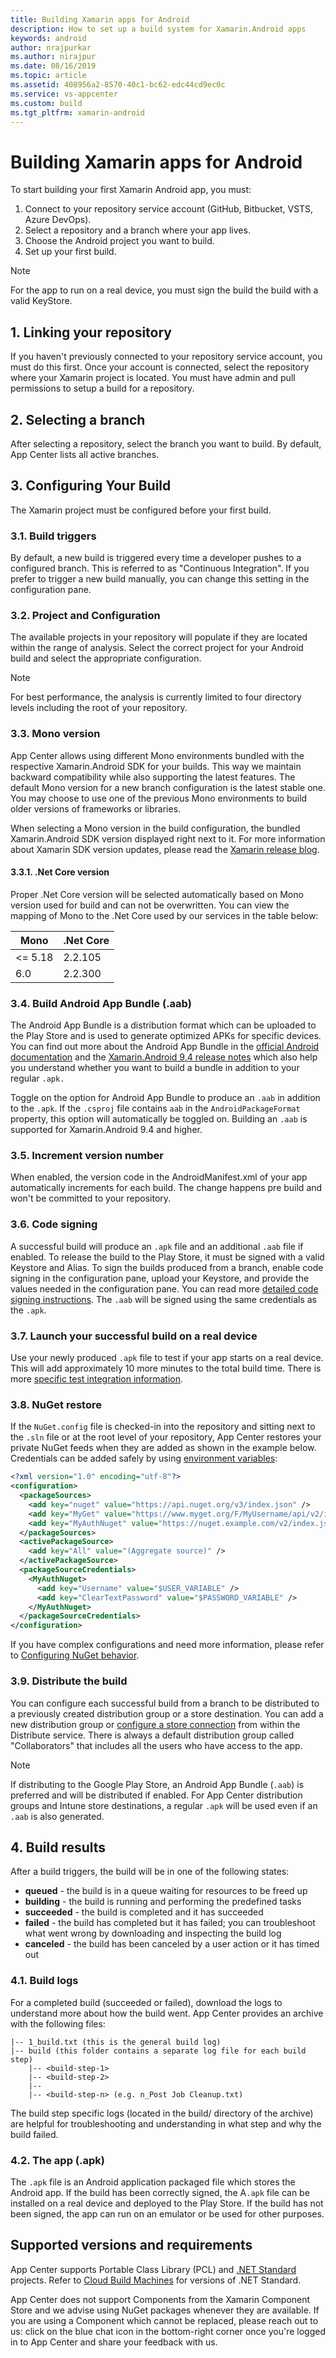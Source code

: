 ```yaml
---
title: Building Xamarin apps for Android
description: How to set up a build system for Xamarin.Android apps
keywords: android
author: nrajpurkar
ms.author: nirajpur
ms.date: 08/16/2019
ms.topic: article
ms.assetid: 408956a2-8570-40c1-bc62-edc44cd9ec0c
ms.service: vs-appcenter
ms.custom: build
ms.tgt_pltfrm: xamarin-android
---
```


# Building Xamarin apps for Android

To start building your first Xamarin Android app, you must:

1. Connect to your repository service account (GitHub, Bitbucket, VSTS, Azure DevOps).
2. Select a repository and a branch where your app lives.
3. Choose the Android project you want to build.
4. Set up your first build.

> [!NOTE]
> For the app to run on a real device, you must sign the build the build with a valid KeyStore.

## 1. Linking your repository

If you haven't previously connected to your repository service account, you must do this first. Once your account is connected, select the repository where your Xamarin project is located. You must have admin and pull permissions to setup a build for a repository.

## 2. Selecting a branch

After selecting a repository, select the branch you want to build. By default, App Center lists all active branches.

## 3. Configuring Your Build

The Xamarin project must be configured before your first build.

### 3.1. Build triggers

By default, a new build is triggered every time a developer pushes to a configured branch. This is referred to as "Continuous Integration". If you prefer to trigger a new build manually, you can change this setting in the configuration pane.

### 3.2. Project and Configuration

The available projects in your repository will populate if they are located within the range of analysis. Select the correct project for your Android build and select the appropriate configuration.

> [!NOTE]
> For best performance, the analysis is currently limited to four directory levels including the root of your repository.

### 3.3. Mono version

App Center allows using different Mono environments bundled with the respective Xamarin.Android SDK for your builds. This way we maintain backward compatibility while also supporting the latest features. The default Mono version for a new branch configuration is the latest stable one. You may choose to use one of the previous Mono environments to build older versions of frameworks or libraries. 

When selecting a Mono version in the build configuration, the bundled Xamarin.Android SDK version displayed right next to it. For more information about Xamarin SDK version updates, please read the [Xamarin release blog](https://releases.xamarin.com/).

#### 3.3.1. .Net Core version

Proper .Net Core version will be selected automatically based on Mono version used for build and can not be overwritten. You can view the mapping of Mono to the .Net Core used by our services in the table below:

| Mono | .Net Core |
| ---- | --------- |
| <= 5.18 | 2.2.105 |
| 6.0 | 2.2.300 |

### 3.4. Build Android App Bundle (.aab)

 The Android App Bundle is a distribution format which can be uploaded to the Play Store and is used to generate optimized APKs for specific devices. You can find out more about the Android App Bundle in the [official Android documentation](https://developer.android.com/guide/app-bundle/) and the [Xamarin.Android 9.4 release notes](https://docs.microsoft.com/en-us/xamarin/android/release-notes/9/9.4#initial-support-for-android-app-bundle-publishing-format) which also help you understand whether you want to build a bundle in addition to your regular `.apk.`

 Toggle on the option for Android App Bundle to produce an `.aab` in addition to the `.apk`. If the `.csproj` file contains `aab` in the `AndroidPackageFormat` property, this option will automatically be toggled on. Building an `.aab` is supported for Xamarin.Android 9.4 and higher.

### 3.5. Increment version number

When enabled, the version code in the AndroidManifest.xml of your app automatically increments for each build. The change happens pre build and won't be committed to your repository.

### 3.6. Code signing

A successful build will produce an `.apk` file and an additional `.aab` file if enabled. To release the build to the Play Store, it must be signed with a valid Keystore and Alias. To sign the builds produced from a branch, enable code signing in the configuration pane, upload your Keystore, and provide the values needed in the configuration pane. You can read more [detailed code signing instructions](~/build/xamarin/android/code-signing.md). The `.aab` will be signed using the same credentials as the `.apk`.

### 3.7. Launch your successful build on a real device

Use your newly produced `.apk` file to test if your app starts on a real device. This will add approximately 10 more minutes to the total build time. There is more [specific test integration information](~/build/build-test-integration.md).

### 3.8. NuGet restore

If the `NuGet.config` file is checked-in into the repository and sitting next to the `.sln` file or at the root level of your repository, App Center restores your private NuGet feeds when they are added as shown in the example below. Credentials can be added safely by using [environment variables](~/build/custom/variables/index.md):

```xml
<?xml version="1.0" encoding="utf-8"?>
<configuration>
  <packageSources>
    <add key="nuget" value="https://api.nuget.org/v3/index.json" />
    <add key="MyGet" value="https://www.myget.org/F/MyUsername/api/v2/index.json" />
    <add key="MyAuthNuget" value="https://nuget.example.com/v2/index.json" />
  </packageSources>
  <activePackageSource>
    <add key="All" value="(Aggregate source)" />
  </activePackageSource>
  <packageSourceCredentials>
    <MyAuthNuget>
      <add key="Username" value="$USER_VARIABLE" />
      <add key="ClearTextPassword" value="$PASSWORD_VARIABLE" />
    </MyAuthNuget>
  </packageSourceCredentials>
</configuration>
```

If you have complex configurations and need more information, please refer to [Configuring NuGet behavior](https://docs.microsoft.com/nuget/consume-packages/configuring-nuget-behavior).

### 3.9. Distribute the build   

You can configure each successful build from a branch to be distributed to a previously created distribution group or a store destination. You can add a new distribution group or [configure a store connection](~/distribution/stores/index.md) from within the Distribute service. There is always a default distribution group called "Collaborators" that includes all the users who have access to the app.

> [!NOTE]
> If distributing to the Google Play Store, an Android App Bundle (`.aab`) is preferred and will be distributed if enabled. For App Center distribution groups and Intune store destinations, a regular `.apk` will be used even if an `.aab` is also generated.

## 4. Build results

After a build triggers, the build will be in one of the following states:

* **queued** -  the build is in a queue waiting for resources to be freed up
* **building** - the build is running and performing the predefined tasks
* **succeeded** - the build is completed and it has succeeded
* **failed** - the build has completed but it has failed; you can troubleshoot what went wrong by downloading and inspecting the build log
* **canceled** - the build has been canceled by a user action or it has timed out

### 4.1. Build logs

For a completed build (succeeded or failed), download the logs to understand more about how the build went. App Center provides an archive with the following files:

```NA
|-- 1_build.txt (this is the general build log)
|-- build (this folder contains a separate log file for each build step)
    |-- <build-step-1>
    |-- <build-step-2>
    |--
    |-- <build-step-n> (e.g. n_Post Job Cleanup.txt)
```

The build step specific logs (located in the build/ directory of the archive) are helpful for troubleshooting and understanding in what step and why the build failed.

### 4.2. The app (.apk)

The `.apk` file is an Android application packaged file which stores the Android app. If the build has been correctly signed, the A`.apk` file can be installed on a real device and deployed to the Play Store. If the build has not been signed, the app can run on an emulator or be used for other purposes.

## Supported versions and requirements

App Center supports Portable Class Library (PCL) and [.NET Standard](https://docs.microsoft.com/dotnet/standard/net-standard) projects. Refer to [Cloud Build Machines](~/build/software.md) for versions of .NET Standard.

App Center does not support Components from the Xamarin Component Store and we advise using NuGet packages whenever they are available. If you are using a Component which cannot be replaced, please reach out to us: click on the blue chat icon in the bottom-right corner once you're logged in to App Center and share your feedback with us.
